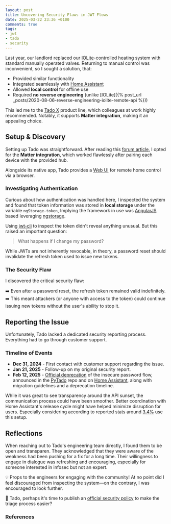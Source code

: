 ```yaml
---
layout: post
title: Uncovering Security Flaws in JWT Flows
date: 2025-03-22 23:36 +0100
comments: true
tags:
- jwt
- tado
- security
---
```


Last year, our landlord replaced our [IOLite][0]-controlled heating system with standard manually operated valves. Returning to manual control was inconvenient, so I sought a solution, that:

- Provided similar functionality
- Integrated seamlessly with [Home Assistant][1]
- Allowed **local control** for offline use
- Required **no reverse engineering** (unlike [IOLite]({% post_url _posts/2020-08-06-reverse-engineering-iolite-remote-api %}))

This led me to the [Tado X][2] product line, which colleagues at work highly recommended. Notably, it supports **Matter integration**, making it an appealing choice.

<!--truncate-->

## Setup & Discovery

Setting up Tado was straightforward. After reading this [forum article][4], I opted for the **Matter integration**, which worked flawlessly after pairing each device with the provided hub.

Alongside its native app, Tado provides a [Web UI][5] for remote home control via a browser.

### Investigating Authentication

Curious about how authentication was handled here, I inspected the system and found that token information was stored in **local storage** under the variable `ngStorage-token`, Implying the framework in use was [AngularJS][13] based leveraging [ngstorage][12].

Using [jwt-cli][6] to inspect the token didn't reveal anything unusual. But this raised an important question:

> What happens if I change my password?

While JWTs are not inherently revocable, in theory, a password reset should invalidate the refresh token used to issue new tokens.

### The Security Flaw

I discovered the critical security flaw:

➡️ Even after a password reset, the refresh token remained valid indefinitely.
➡️ This meant attackers (or anyone with access to the token) could continue issuing new tokens without the user's ability to stop it.

## Reporting the Issue

Unfortunately, Tado lacked a dedicated security reporting process. Everything had to go through customer support.

### Timeline of Events

- **Dec 31, 2024** - First contact with customer support regarding the issue.
- **Jan 21, 2025** - Follow-up on my original security report.
- **Feb 12, 2025** - [Official deprecation][7] of the insecure password flow, announced in the [PyTado][8] repo and on [Home Assistant][9], along with migration guidelines and a deprecation timeline.

While it was great to see transparency around the API sunset, the communication process could have been smoother. Better coordination with Home Assistant's release cycle might have helped minimize disruption for users. Especially considering according to reported stats around [3.4%][11] use this setup.

## Reflections

When reaching out to Tado's engineering team directly, I found them to be open and transparen. They acknowledged that they were aware of the weakness had been pushing for a fix for a long time. Their willingness to engage in dialogue was refreshing and encouraging, especially for someone interested in infosec but not an expert.

💡 Props to the engineers for engaging with the community! At no point did I feel discouraged from inspecting the system—on the contrary, I was encouraged to look further.

🚀 Tado, perhaps it's time to publish an [official security policy][10] to make the triage process easier?

### References

[0]: https://iolite.de/en/
[1]: https://www.home-assistant.io/
[2]: https://www.tado.com/en
[4]: https://community.home-assistant.io/t/using-tado-smart-thermostat-x-through-matter/736576
[5]: https://app.tado.com/
[6]: https://github.com/mike-engel/jwt-cli
[7]: https://support.tado.com/en/articles/8565472-how-do-i-authenticate-to-access-the-rest-api
[8]: https://github.com/wmalgadey/PyTado/issues/155
[9]: https://github.com/home-assistant/core/issues/138518
[10]: https://securitytxt.org/
[11]: https://www.home-assistant.io/integrations/tado/
[12]: https://www.npmjs.com/package/ngstorage
[13]: https://angularjs.org/
